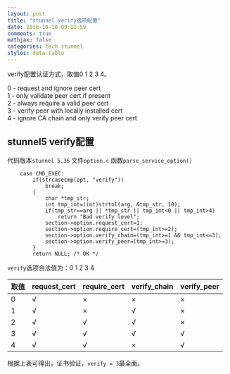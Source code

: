 ```yaml
---
layout: post
title: "stunnel verify选项配置"
date: 2016-10-18 09:12:59
comments: true
mathjax: false
categories: tech stunnel
styles: data-table
---
```


verify配置认证方式，取值0 1 2 3 4。

0 - request and ignore peer cert  
1 - only validate peer cert if present  
2 - always require a valid peer cert  
3 - verify peer with locally installed cert  
4 - ignore CA chain and only verify peer cert  

<!--more-->

## stunnel5 verify配置

代码版本`stunnel 5.36`  文件`option.c`  函数`parse_service_option()`

```
    case CMD_EXEC:
        if(strcasecmp(opt, "verify"))
            break;
        {
            char *tmp_str;
            int tmp_int=(int)strtol(arg, &tmp_str, 10);
            if(tmp_str==arg || *tmp_str || tmp_int<0 || tmp_int>4)
                return "Bad verify level";
            section->option.request_cert=1;
            section->option.require_cert=(tmp_int>=2);
            section->option.verify_chain=(tmp_int>=1 && tmp_int<=3);
            section->option.verify_peer=(tmp_int>=3);
        }
        return NULL; /* OK */
```

`verify`选项合法值为：0  1 2 3 4

|取值|request_cert|require_cert|verify_chain|verify_peer|
|----|----|----|----|----|
| 0 | √ | × | × | × |
| 1 | √ | × | √ | × |
| 2 | √ | √ | √ | × |
| 3 | √ | √ | √ | √ |
| 4 | √ | √ | × | √ |

根据上表可得出，证书验证，`verify = 3`最全面。

